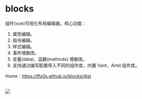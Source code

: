 # blocks

组件(vue)可视化布局编辑器，核心功能：
1. 属性编辑。
2. 指令编辑。
3. 样式编辑。
4. 事件增删改。
5. 变量(data)、函数(methods) 增删改。
6. 支持通过编写配置导入不同的组件库，内置 Vant、Antd 组件库。

Home：<a href="https://ffx0s.github.io/blocks/dist" target="_blank">https://ffx0s.github.io/blocks/dist</a>  

<br />
<img src="https://static.webfed.cn/Xnip2020-10-20_10-21-21.jpg">

